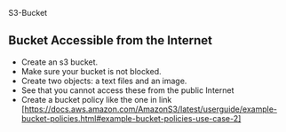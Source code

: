 S3-Bucket

## Bucket Accessible from the Internet
* Create an s3 bucket.
* Make sure your bucket is not blocked.
* Create two objects: a text files and an image.
* See that you cannot access these from the public Internet
* Create a bucket policy like the one in link [https://docs.aws.amazon.com/AmazonS3/latest/userguide/example-bucket-policies.html#example-bucket-policies-use-case-2]
